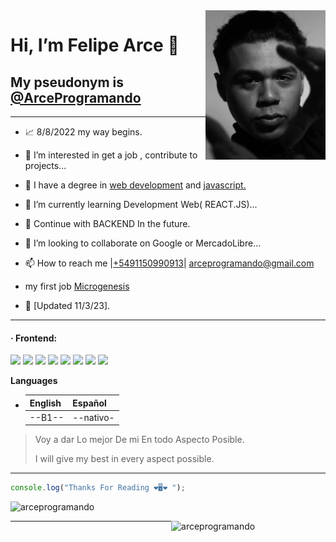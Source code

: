 <img align='right' src='./images/me.jpg' width='38%'>

# Hi, I’m **Felipe Arce** 👋

## My pseudonym is [@ArceProgramando](https://github.com/arceprogramando)

---

- 📈 8/8/2022 my way begins.
- 👀 I’m interested in get a job ,
  contribute to projects...

- 💎 I have a degree in [web development](https://www.coderhouse.com/certificados/637579203779c3000ed1cb30) and [javascript.](https://www.coderhouse.com/certificados/63f649e3f457ee000ea355d6)
- 🌱 I’m currently learning Development Web( REACT.JS)...
- 🚀 Continue with BACKEND In the future.
- 💞️ I’m looking to collaborate on Google or MercadoLibre...
- 📫 How to reach me |[+5491150990913](https://api.whatsapp.com/send/?phone=5491150990913&text=Holaa%21+me+gustaria+un+presupuesto+de+tu+trabajo+desarrollando+paginas+web+%21%21%21%21&type=phone_number&app_absent=0)| arceprogramando@gmail.com
- my first job [Microgenesis](https://microgenesis.net/) 
- 🧿 [Updated 11/3/23].

---

<h4>· Frontend: </h4>
<div>
 <img height="35px" src="https://cdn.iconscout.com/icon/free/png-512/figma-2296071-1912030.png?f=avif&w=256" />
 <img height="35px" src="https://cdn.jsdelivr.net/gh/devicons/devicon/icons/html5/html5-original.svg" />
 <img height="35px" src="https://cdn.jsdelivr.net/gh/devicons/devicon/icons/css3/css3-original.svg" />
 <img height="35px" src="https://cdn.jsdelivr.net/gh/devicons/devicon/icons/javascript/javascript-original.svg" />
 <img height="35px" src="https://cdn.jsdelivr.net/gh/devicons/devicon/icons/sass/sass-original.svg" />
<img height="35px" src="https://cdn.jsdelivr.net/gh/devicons/devicon/icons/bootstrap/bootstrap-plain.svg" />
 <img height="35px" src="https://cdn.jsdelivr.net/gh/devicons/devicon/icons/react/react-original.svg" />
 <img height="35px" src="https://cdn.jsdelivr.net/gh/devicons/devicon/icons/tailwindcss/tailwindcss-plain.svg" />

</div>

**Languages**

- | English | Español   |
  | ------- | --------- |
  | --B1--  | --nativo- |

> Voy a dar Lo mejor De mi En todo Aspecto Posible.
>
> I will give my best in every aspect possible.

---

```javascript
console.log("Thanks For Reading ❤️🖥️❤️ ");
```
<!-- <p><img align="left" src="https://github-readme-stats.vercel.app/api/top-langs?username=arceprogramando&show_icons=true&locale=en&layout=compact" alt="arceprogramando" /></p> -->

<p>&nbsp;<img align="left" width='49%' src="https://github-readme-stats.vercel.app/api?username=arceprogramando&show_icons=true&locale=en" alt="arceprogramando" /></p>

<p><img align="right" width='49%' src="https://github-readme-streak-stats.herokuapp.com/?user=arceprogramando&" alt="arceprogramando" /></p>

---

<!---
arceprogramando/arceprogramando is a ✨ special ✨ repository because its `README.md` (this file) appears on your GitHub profile.
You can click the Preview link to take a look at your changes.
--->
